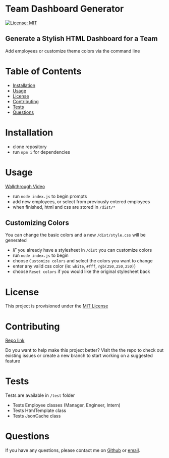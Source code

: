 <!-- @format -->

# Team Dashboard Generator

[![License: MIT](https://img.shields.io/badge/license-MIT-yellow)](https://opensource.org/licenses/MIT)

## Generate a Stylish HTML Dashboard for a Team

Add employees or customize theme colors via the command line

# Table of Contents

- [Installation](#installation)
- [Usage](#usage)
- [License](#license)
- [Contributing](#contributing)
- [Tests](#tests)
- [Questions](#questions)

# Installation

- clone repository
- run `npm i` for dependencies

# Usage

[Walkthrough Video](https://drive.google.com/file/d/1KIdfNCp1l66WatObcvk10h9CovQNAzz9/view?usp=sharing)

- run `node index.js` to begin prompts
- add new employees, or select from previously entered employees
- when finished, html and css are stored in `/dist/*`

## Customizing Colors

You can change the basic colors and a new `/dist/style.css` will be generated

- _IF_ you already have a stylesheet in `/dist` you can customize colors
- run `node index.js` to begin
- choose `Customize colors` and select the colors you want to change
- enter any valid css color (ie: `white`, `#fff`, `rgb(250,250,250)`)
- choose `Reset colors` if you would like the original stylesheet back

# License

This project is provisioned under the [MIT License](https://opensource.org/licenses/MIT)

# Contributing

[Repo link](https://github.com/codewizard-dt/team-dash-generator)

Do you want to help make this project better? Visit the the repo to check out existing issues or create a new branch to start working on a suggested feature

# Tests

Tests are available in `/test` folder

- Tests Employee classes (Manager, Engineer, Intern)
- Tests HtmlTemplate class
- Tests JsonCache class

# Questions

If you have any questions, please contact me on [Github](https://github.com/codewizard-dt) or [email](mailto:david@codewizard.app).
